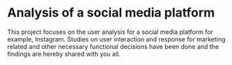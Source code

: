 # Analysis of a social media platform
 This project focuses on the user analysis for a social media platform for example, Instagram. Studies on user interaction and response for marketing related and other  necessary functional decisions have been done and the findings are hereby shared with you all.
